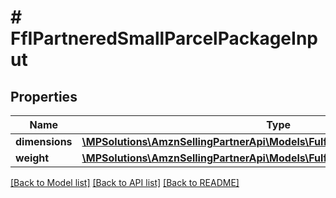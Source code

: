 # # FfIPartneredSmallParcelPackageInput

## Properties

Name | Type | Description | Notes
------------ | ------------- | ------------- | -------------
**dimensions** | [**\MPSolutions\AmznSellingPartnerApi\Models\FulfillmentInbound\FfIDimensions**](FfIDimensions.md) |  |
**weight** | [**\MPSolutions\AmznSellingPartnerApi\Models\FulfillmentInbound\FfIWeight**](FfIWeight.md) |  |

[[Back to Model list]](../../README.md#models) [[Back to API list]](../../README.md#endpoints) [[Back to README]](../../README.md)
